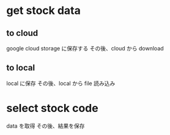 # get stock data
## to cloud
google cloud storage に保存する
その後、cloud から download

## to local
local に保存
その後、local から file 読み込み

# select stock code
data を取得
その後、結果を保存
